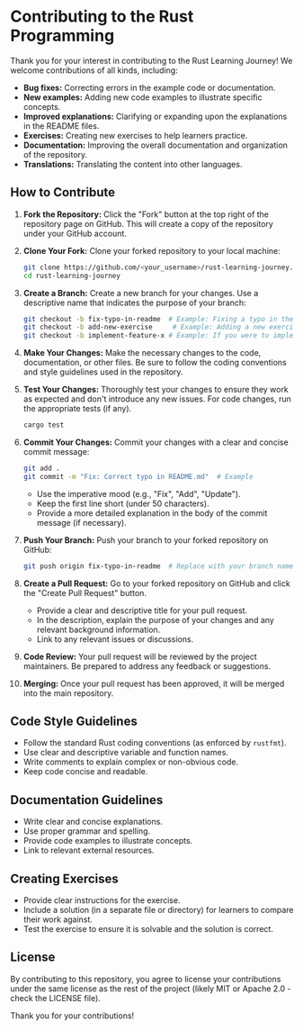 # Contributing to the Rust Programming

Thank you for your interest in contributing to the Rust Learning Journey! We welcome contributions of all kinds, including:

*   **Bug fixes:** Correcting errors in the example code or documentation.
*   **New examples:** Adding new code examples to illustrate specific concepts.
*   **Improved explanations:** Clarifying or expanding upon the explanations in the README files.
*   **Exercises:** Creating new exercises to help learners practice.
*   **Documentation:** Improving the overall documentation and organization of the repository.
*   **Translations:** Translating the content into other languages.

## How to Contribute

1.  **Fork the Repository:** Click the "Fork" button at the top right of the repository page on GitHub. This will create a copy of the repository under your GitHub account.

2.  **Clone Your Fork:** Clone your forked repository to your local machine:

    ```bash
    git clone https://github.com/<your_username>/rust-learning-journey.git
    cd rust-learning-journey
    ```

3.  **Create a Branch:** Create a new branch for your changes. Use a descriptive name that indicates the purpose of your branch:

    ```bash
    git checkout -b fix-typo-in-readme  # Example: Fixing a typo in the README
    git checkout -b add-new-exercise     # Example: Adding a new exercise
    git checkout -b implement-feature-x # Example: If you were to implement some new feature, although this isn't a project that's currently doing this.
    ```

4.  **Make Your Changes:** Make the necessary changes to the code, documentation, or other files. Be sure to follow the coding conventions and style guidelines used in the repository.

5.  **Test Your Changes:** Thoroughly test your changes to ensure they work as expected and don't introduce any new issues. For code changes, run the appropriate tests (if any).
    ```bash
    cargo test
    ```

6.  **Commit Your Changes:** Commit your changes with a clear and concise commit message:

    ```bash
    git add .
    git commit -m "Fix: Correct typo in README.md"  # Example
    ```

    *   Use the imperative mood (e.g., "Fix", "Add", "Update").
    *   Keep the first line short (under 50 characters).
    *   Provide a more detailed explanation in the body of the commit message (if necessary).

7.  **Push Your Branch:** Push your branch to your forked repository on GitHub:

    ```bash
    git push origin fix-typo-in-readme  # Replace with your branch name
    ```

8.  **Create a Pull Request:** Go to your forked repository on GitHub and click the "Create Pull Request" button.

    *   Provide a clear and descriptive title for your pull request.
    *   In the description, explain the purpose of your changes and any relevant background information.
    *   Link to any relevant issues or discussions.

9.  **Code Review:** Your pull request will be reviewed by the project maintainers. Be prepared to address any feedback or suggestions.

10. **Merging:** Once your pull request has been approved, it will be merged into the main repository.

## Code Style Guidelines

*   Follow the standard Rust coding conventions (as enforced by `rustfmt`).
*   Use clear and descriptive variable and function names.
*   Write comments to explain complex or non-obvious code.
*   Keep code concise and readable.

## Documentation Guidelines

*   Write clear and concise explanations.
*   Use proper grammar and spelling.
*   Provide code examples to illustrate concepts.
*   Link to relevant external resources.

## Creating Exercises

*   Provide clear instructions for the exercise.
*   Include a solution (in a separate file or directory) for learners to compare their work against.
*   Test the exercise to ensure it is solvable and the solution is correct.

## License

By contributing to this repository, you agree to license your contributions under the same license as the rest of the project (likely MIT or Apache 2.0 - check the LICENSE file).

Thank you for your contributions!
